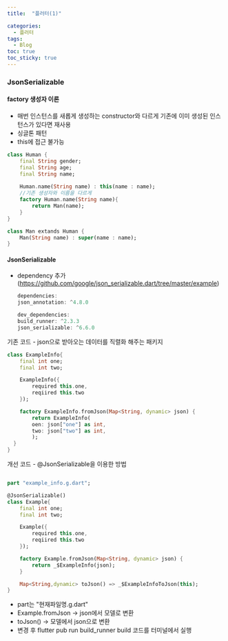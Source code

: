 ```yaml
---
title:  "플러터(1)"

categories:
  - 플러터
tags:
  - Blog
toc: true
toc_sticky: true
---
```


### JsonSerializable

#### factory 생성자 이론

- 매번 인스턴스를 새롭게 생성하는 constructor와 다르게 기존에 이미 생성된 인스턴스가 있다면 재사용
- 싱글톤 패턴
- this에 접근 불가능

```dart
class Human {
    final String gender;
    final String age;
    final String name;
 	
    Human.name(String name) : this(name : name);
    //기존 생성자와 이름을 다르게
    factory Human.name(String name){
    	return Man(name);
    }
}

class Man extands Human {
	Man(String name) : super(name : name);
}
```

#### JsonSerializable

- dependency 추가(https://github.com/google/json_serializable.dart/tree/master/example)

    ```dart
    dependencies:
    json_annotation: ^4.8.0

    dev_dependencies:
    build_runner: ^2.3.3
    json_serializable: ^6.6.0
    ```

기존 코드 - json으로 받아오는 데이터를 직렬화 해주는 패키지

```dart
class ExampleInfo{
    final int one;
    final int two;

    ExampleInfo({
        required this.one,
        reqiired this.two
    });

    factory ExampleInfo.fromJson(Map<String, dynamic> json) {
        return ExampleInfo(
        oen: json["one"] as int,
        two: json["two"] as int,
        );
  }
}
```

개선 코드 - @JsonSerializable을 이용한 방법

```dart

part "example_info.g.dart";

@JsonSerializable()
class Example{
    final int one;
    final int two;

    Example({
        required this.one,
        reqiired this.two
    });

    factory Example.fromJson(Map<String, dynamic> json) {
        return _$ExampleInfo(json);
    }

    Map<String,dynamic> toJson() => _$ExampleInfoToJson(this);
}
```

- part는 "현재파일명.g.dart" 
- Example.fromJson -> json에서 모델로 변환
- toJson() -> 모델에서 json으로 변환
- 변경 후 flutter pub run build_runner build 코드를 터미널에서 실행




